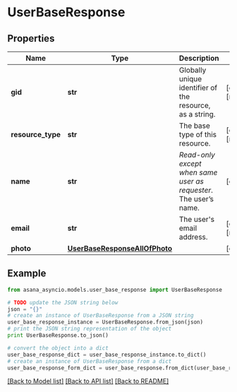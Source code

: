 # UserBaseResponse


## Properties

Name | Type | Description | Notes
------------ | ------------- | ------------- | -------------
**gid** | **str** | Globally unique identifier of the resource, as a string. | [optional] [readonly] 
**resource_type** | **str** | The base type of this resource. | [optional] [readonly] 
**name** | **str** | *Read-only except when same user as requester*. The user’s name. | [optional] 
**email** | **str** | The user&#39;s email address. | [optional] [readonly] 
**photo** | [**UserBaseResponseAllOfPhoto**](UserBaseResponseAllOfPhoto.md) |  | [optional] 

## Example

```python
from asana_asyncio.models.user_base_response import UserBaseResponse

# TODO update the JSON string below
json = "{}"
# create an instance of UserBaseResponse from a JSON string
user_base_response_instance = UserBaseResponse.from_json(json)
# print the JSON string representation of the object
print UserBaseResponse.to_json()

# convert the object into a dict
user_base_response_dict = user_base_response_instance.to_dict()
# create an instance of UserBaseResponse from a dict
user_base_response_form_dict = user_base_response.from_dict(user_base_response_dict)
```
[[Back to Model list]](../README.md#documentation-for-models) [[Back to API list]](../README.md#documentation-for-api-endpoints) [[Back to README]](../README.md)


